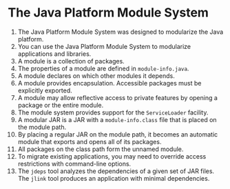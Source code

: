 # The Java Platform Module System

1. The Java Platform Module System was designed to modularize the Java platform.
2. You can use the Java Platform Module System to modularize applications and libraries.
3. A module is a collection of packages.
4. The properties of a module are defined in `module-info.java`.
5. A module declares on which other modules it depends.
6. A module provides encapsulation. Accessible packages must be explicitly exported.
7. A module may allow reflective access to private features by opening a package
or the entire module.
8. The module system provides support for the `ServiceLoader` facility.
9. A modular JAR is a JAR with a `module-info.class` file that is placed on the module path.
10. By placing a regular JAR on the module path, it becomes an automatic module
that exports and opens all of its packages.
11. All packages on the class path form the unnamed module.
12. To migrate existing applications, you may need to override access restrictions with command-line
options.
13. The `jdeps` tool analyzes the dependencies of a given set of JAR files. The `jlink` tool
produces an application with minimal dependencies.

